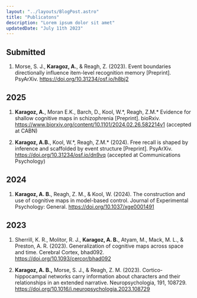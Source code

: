 ```yaml
---
layout: "../layouts/BlogPost.astro"
title: "Publicatons"
description: "Lorem ipsum dolor sit amet"
updatedDate: "July 11th 2023"
---
```


## Submitted

1. Morse, S. J., **Karagoz, A.**, & Reagh, Z. (2023). Event boundaries directionally influence item-level recognition memory [Preprint]. PsyArXiv. https://doi.org/10.31234/osf.io/h8bj2

## 2025

1. **Karagoz, A.**, Moran E.K., Barch, D., Kool, W.\*, Reagh, Z.M.\* Evidence for shallow cognitive maps in schizophrenia [Preprint]. bioRxiv. https://www.biorxiv.org/content/10.1101/2024.02.26.582214v1 (accepted at CABN) 

2. **Karagoz, A.B.**, Kool, W.\*, Reagh, Z.M.\* (2024). Free recall is shaped by inference and scaffolded by event structure [Preprint]. PsyArXiv. https://doi.org/10.31234/osf.io/dn9vq (accepted at Communications Psychology)

## 2024

1. **Karagoz, A. B.**, Reagh, Z. M., & Kool, W. (2024). The construction and use of cognitive maps in model-based control. Journal of Experimental Psychology: General. https://doi.org/10.1037/xge0001491

## 2023

1. Sherrill, K. R., Molitor, R. J., **Karagoz, A. B.**, Atyam, M., Mack, M. L., & Preston, A. R. (2023). Generalization of cognitive maps across space and time. Cerebral Cortex, bhad092. https://doi.org/10.1093/cercor/bhad092

2. **Karagoz, A. B.,** Morse, S. J., & Reagh, Z. M. (2023). Cortico-hippocampal networks carry information about characters and their relationships in an extended narrative. Neuropsychologia, 191, 108729. https://doi.org/10.1016/j.neuropsychologia.2023.108729
